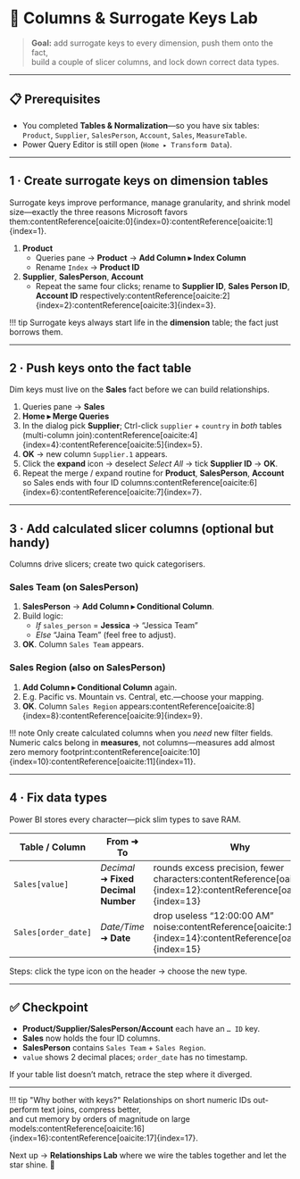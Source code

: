 # 🔑 Columns & Surrogate Keys Lab

> **Goal:** add surrogate keys to every dimension, push them onto the fact,  
> build a couple of slicer columns, and lock down correct data types.

---

## 📋 Prerequisites

* You completed **Tables & Normalization**—so you have six tables:  
  `Product`, `Supplier`, `SalesPerson`, `Account`, `Sales`, `MeasureTable`.  
* Power Query Editor is still open (`Home ▸ Transform Data`).

---

## 1 · Create surrogate keys on dimension tables

Surrogate keys improve performance, manage granularity, and shrink model size—exactly the three reasons Microsoft favors them:contentReference[oaicite:0]{index=0}:contentReference[oaicite:1]{index=1}.

1. **Product**  
   * Queries pane → **Product** → **Add Column ▸ Index Column**  
   * Rename `Index` → **Product ID**
2. **Supplier**, **SalesPerson**, **Account**  
   * Repeat the same four clicks; rename to **Supplier ID**, **Sales Person ID**, **Account ID** respectively:contentReference[oaicite:2]{index=2}:contentReference[oaicite:3]{index=3}.

!!! tip
    Surrogate keys always start life in the **dimension** table; the fact just borrows them.

---

## 2 · Push keys onto the fact table

Dim keys must live on the **Sales** fact before we can build relationships.

1. Queries pane → **Sales**  
2. **Home ▸ Merge Queries**  
3. In the dialog pick **Supplier**; Ctrl-click `supplier` + `country` in *both* tables (multi-column join):contentReference[oaicite:4]{index=4}:contentReference[oaicite:5]{index=5}.  
4. **OK** → new column `Supplier.1` appears.  
5. Click the **expand** icon → deselect *Select All* → tick **Supplier ID** → **OK**.  
6. Repeat the merge / expand routine for **Product**, **SalesPerson**, **Account** so Sales ends with four ID columns:contentReference[oaicite:6]{index=6}:contentReference[oaicite:7]{index=7}.

---

## 3 · Add calculated slicer columns (optional but handy)

Columns drive slicers; create two quick categorisers.

### Sales Team (on SalesPerson)

1. **SalesPerson** → **Add Column ▸ Conditional Column**.  
2. Build logic:  
   * *If* `sales_person` = **Jessica** → “Jessica Team”  
   * *Else* “Jaina Team” (feel free to adjust).  
3. **OK**. Column `Sales Team` appears.

### Sales Region (also on SalesPerson)

1. **Add Column ▸ Conditional Column** again.  
2. E.g. Pacific vs. Mountain vs. Central, etc.—choose your mapping.  
3. **OK**. Column `Sales Region` appears:contentReference[oaicite:8]{index=8}:contentReference[oaicite:9]{index=9}.

!!! note
    Only create calculated columns when you *need* new filter fields.  
    Numeric calcs belong in **measures**, not columns—measures add almost zero memory footprint:contentReference[oaicite:10]{index=10}:contentReference[oaicite:11]{index=11}.

---

## 4 · Fix data types

Power BI stores every character—pick slim types to save RAM.

| Table / Column | From ➜ To | Why |
|----------------|-----------|-----|
| `Sales[value]` | *Decimal* ➜ **Fixed Decimal Number** | rounds excess precision, fewer characters:contentReference[oaicite:12]{index=12}:contentReference[oaicite:13]{index=13} |
| `Sales[order_date]` | *Date/Time* ➜ **Date** | drop useless “12:00:00 AM” noise:contentReference[oaicite:14]{index=14}:contentReference[oaicite:15]{index=15} |

Steps: click the type icon on the header → choose the new type.

---

## ✅ Checkpoint

* **Product/Supplier/SalesPerson/Account** each have an `… ID` key.  
* **Sales** now holds the four ID columns.  
* **SalesPerson** contains `Sales Team` + `Sales Region`.  
* `value` shows 2 decimal places; `order_date` has no timestamp.

If your table list doesn’t match, retrace the step where it diverged.

---

!!! tip "Why bother with keys?"
    Relationships on short numeric IDs out-perform text joins, compress better,  
    and cut memory by orders of magnitude on large models:contentReference[oaicite:16]{index=16}:contentReference[oaicite:17]{index=17}.

Next up → **Relationships Lab** where we wire the tables together and let the star shine. 🌟
